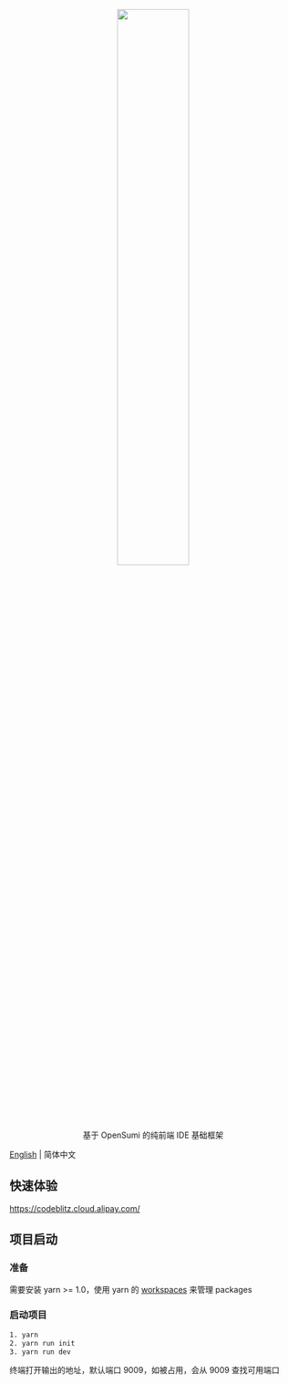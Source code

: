 <p align="center">
	<a href="https://github.com/opensumi/codeblitz"><img src="https://mdn.alipayobjects.com/huamei_htww6h/afts/img/A*niy4RJmlwuUAAAAAAAAAAAAADhl8AQ/original" width="50%" /></a>
</p>

<p align="center">基于 OpenSumi 的纯前端 IDE 基础框架</p>

[English](./README.md) | 简体中文

## 快速体验
https://codeblitz.cloud.alipay.com/

## 项目启动
### 准备
需要安装 yarn >= 1.0，使用 yarn 的 [workspaces](https://classic.yarnpkg.com/en/docs/workspaces/) 来管理 packages

### 启动项目
```bash
1. yarn
2. yarn run init
3. yarn run dev
```
终端打开输出的地址，默认端口 9009，如被占用，会从 9009 查找可用端口
